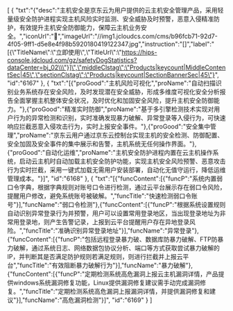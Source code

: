 [
	{
		"txt":"{\"desc\":\"主机安全是京东云为用户提供的云主机安全管理产品，采用轻量级安全防护进程实现主机风险实时监测、安全威胁及时预警，恶意入侵精准防护，有效提升主机安全防御能力，保障云主机业务安全。\",\"iconUrl\":\"\",\"imageUrl\":\"//img1.jcloudcs.com/cms/b96fcb71-92d7-4f05-9ff1-d5e8e4f98b5920180419122347.jpg\",\"instruction\":\"[]\",\"label\":\"[{\\\"TitleName\\\":\\\"立即使用\\\",\\\"TitleUrl\\\":\\\"https://hips-console.jdcloud.com/gz/safetyDogStatistics?dataCenter=bj_02\\\"}]\",\"middleClstag\":\"Products|keycount|MiddleContentSec|45\",\"sectionClstag\":\"Products|keycount|SectionBannerSec|45\"}",
		"id":"6167"
	},
	{
		"txt":"[{\"proGood\":\"主机风险可视化\",\"proName\":\"自动扫描识别业务系统存在安全风险，及时发现潜在安全威胁，形成多维度可视化安全分析报告全面掌握主机整体安全状况，及时优化和加固安全风险，提升主机安全防御能力。\"},{\"proGood\":\"精准实时防御\",\"proName\":\"基于多引擎检测技术实现对用户行为的异常检测和识别，实时准确发现暴力破解、异常登录等入侵行为，可快速响应拦截恶意入侵攻击行为，实时上报安全事件。\"},{\"proGood\":\"安全集中管理\",\"proName\":\"京东云用户通过京东云控制台实现主机的安全检测、防御配置、安全加固及安全事件的集中展示和告警，主机系统无任何操作界面。\"},{\"proGood\":\"自动化运维\",\"proName\":\"主机安全防护进程内置在云主机操作系统，启动云主机时自动加载主机安全防护功能，实现主机安全风险预警、恶意攻击行为实时拦截，采用一键式加载无需用户安装部署，自动化无值守运行，降低运维管理成本。\"}]",
		"id":"6168"
	},
	{
		"txt":"[{\"funcContent\":[{\"funcP\":\"系统内置弱口令字典，根据字典规则对账号口令进行检测，通过云平台展示存在弱口令风险，提醒用户修改，避免系统账号被破解。\",\"funcTitle\":\"快速检测弱口令账号\"}],\"funcName\":\"弱口令检测\"},{\"funcContent\":[{\"funcP\":\"根据系统设置规则自动识别异常登录行为并预警，用户可以设置常用登录地区，当出现登录地址为非常用登录地，则产生告警记录，上报到云平台提醒用户存在异地登录风险。\",\"funcTitle\":\"准确识别异常登录地址\"}],\"funcName\":\"异常登录\"},{\"funcContent\":[{\"funcP\":\"包括远程登录暴力破、数据库防暴力破解、FTP防暴力破解，通过系统日志、网络数据包协议分析、端口等方式获取尝试暴力破解的IP，并判断其是否满足防护规则若满足规则，则进行拦截并上报云平台\",\"funcTitle\":\"有效阻断暴力破解行为\"}],\"funcName\":\"暴力破解\"},{\"funcContent\":[{\"funcP\":\"定期检测系统高危漏洞上报云主机漏洞详情，产品提供windows系统漏洞修复功能，Linux提供漏洞修复建议需手动完成漏洞修复。\",\"funcTitle\":\"定期检测系统高危漏洞上报漏洞详情，并提供漏洞修复和建议\"}],\"funcName\":\"高危漏洞检测\"}]",
		"id":"6169"
	}
]